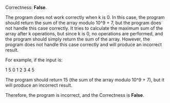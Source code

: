 Correctness: **False**.

The program does not work correctly when k is 0. In this case, the program should return the sum of the array modulo 10^9 + 7, but the program does not handle this case correctly. It tries to calculate the maximum sum of the array after k operations, but since k is 0, no operations are performed, and the program should simply return the sum of the array. However, the program does not handle this case correctly and will produce an incorrect result.

For example, if the input is:

1
5 0
1 2 3 4 5

The program should return 15 (the sum of the array modulo 10^9 + 7), but it will produce an incorrect result.

Therefore, the program is incorrect, and the Correctness is **False**.